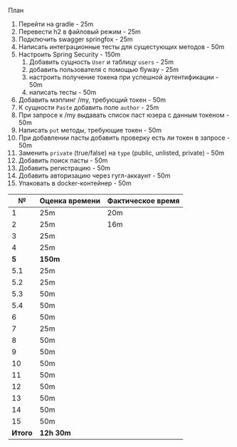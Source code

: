 План

1. Перейти на gradle - 25m
2. Перевести h2 в файловый режим - 25m
3. Подключить swagger springfox - 25m
4. Написать интеграционные тесты для сущестующих методов - 50m
5. Настроить Spring Security - 150m
    1. Добавить сущность `User` и таблицу `users` - 25m
    2. добавить пользователя с помощью flyway - 25m
    3. настроить получение токена при успешной аутентификации - 50m
    4. написать тесты - 50m
6. Добавить мэппинг /my, требующий токен - 50m
7. К сущности `Paste` добавить поле `author` - 25m
8. При запросе к /my выдавать список паст юзера с данным токеном - 50m
9. Написать `put` методы, требующие токен - 50m
10. При добавлении пасты добавить проверку есть ли токен в запросе - 50m
11. Заменить `private` (true/false) на `type` (public, unlisted, private) - 50m
12. Добавить поиск пасты - 50m
13. Добавить регистрацию - 50m
14. Добавить авторизацию через гугл-аккаунт - 50m
15. Упаковать в docker-контейнер - 50m

№ | Оценка времени | Фактическое время
---|---|---
1 | 25m | 20m
2 | 25m | 16m
3 | 25m |
4 | 25m |
**5** | **150m** |
5.1 | 25m |
5.2 | 25m |
5.3 | 50m |
5.4 | 50m |
6 | 50m |
7 | 25m |
8 | 50m |
9 | 50m |
10 | 50m |
11 | 50m |
12 | 50m |
13 | 50m |
14 | 50m |
15 | 50m |
**Итого** | **12h 30m** |

